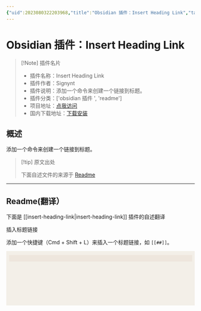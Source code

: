 ```yaml
---
{"uid":2023080322203968,"title":"Obsidian 插件：Insert Heading Link","tags":["obsidian插件","readme"],"description":"添加一个命令来创建一个链接到标题。","author":"AI","type":"readme","draft":false,"editable":false,"modified":20230101000000,"dg-publish":true,"permalink":"/lake-of-knowledge/10-obsidian/obsidian/readme/insert-heading-link-readme/","dgPassFrontmatter":true}
---
```



# Obsidian 插件：Insert Heading Link

> [!Note] 插件名片
> - 插件名称：Insert Heading Link
> - 插件作者：Signynt
> - 插件说明：添加一个命令来创建一个链接到标题。
> - 插件分类：['obsidian 插件 ', 'readme']
> - 项目地址：[点我访问](https://github.com/Signynt/insert-heading-link)
> - 国内下载地址：[下载安装](https://pkmer.cn/products/plugin/pluginMarket/?insert-heading-link)

## 概述

添加一个命令来创建一个链接到标题。

> [!tip] 原文出处
>
>下面自述文件的来源于 [Readme](https://ghproxy.net/https://raw.githubusercontent.com/Signynt/insert-heading-link/master/README.md)
>

---

## Readme(翻译）

下面是 [[insert-heading-link\|insert-heading-link]] 插件的自述翻译

插入标题链接

添加一个快捷键（Cmd + Shift + L）来插入一个标题链接，如 `[[##]]`。

![示例](https://github.com/Signynt/insert-heading-link/blob/master/resources/gifs/insert-heading-link-example.gif)
